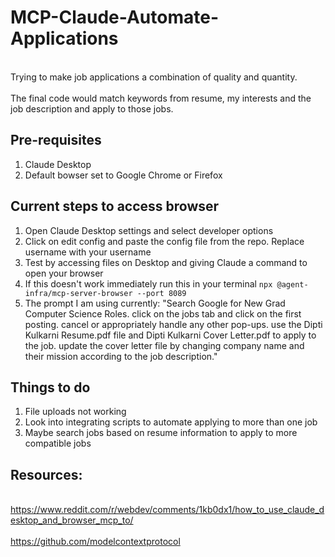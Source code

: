 # MCP-Claude-Automate-Applications
<br>Trying to make job applications a combination of quality and quantity.<br>
<br>The final code would match keywords from resume, my interests and the job description and apply to those jobs.<br>

## Pre-requisites
1. Claude Desktop
2. Default bowser set to Google Chrome or Firefox

## Current steps to access browser
1. Open Claude Desktop settings and select developer options
2. Click on edit config and paste the config file from the repo. Replace username with your username
3. Test by accessing files on Desktop and giving Claude a command to open your browser
4. If this doesn't work immediately run this in your terminal
   ```npx @agent-infra/mcp-server-browser --port 8089```
5. The prompt I am using currently: "Search Google for New Grad Computer Science Roles. click on the jobs tab and click on the first posting. cancel or appropriately handle any other pop-ups. use the Dipti Kulkarni Resume.pdf file and Dipti Kulkarni Cover Letter.pdf to apply to the job. update the cover letter file by changing company name and their mission according to the job description."

## Things to do
1. File uploads not working
2. Look into integrating scripts to automate applying to more than one job
3. Maybe search jobs based on resume information to apply to more compatible jobs

## Resources:
<br>https://www.reddit.com/r/webdev/comments/1kb0dx1/how_to_use_claude_desktop_and_browser_mcp_to/<br>
<br>https://github.com/modelcontextprotocol<br>
<br><br>
